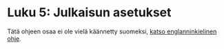 # Luku 5: Julkaisun asetukset

Tätä ohjeen osaa ei ole vielä käännetty suomeksi, [katso englanninkielinen ohje](../en/journal-setup.md).
